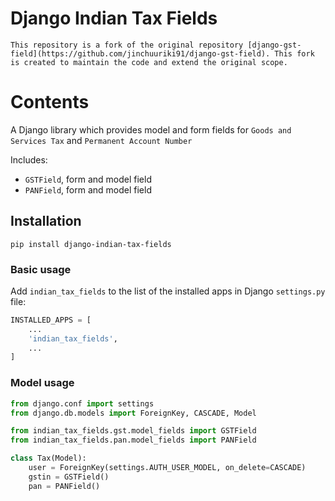# Django Indian Tax Fields

    This repository is a fork of the original repository [django-gst-field](https://github.com/jinchuuriki91/django-gst-field). This fork is created to maintain the code and extend the original scope.

# Contents

A Django library which provides model and form fields for `Goods and Services Tax` and `Permanent Account Number`

Includes:

- `GSTField`, form and model field
- `PANField`, form and model field

## Installation

```
pip install django-indian-tax-fields
```

### Basic usage

Add `indian_tax_fields` to the list of the installed apps in Django `settings.py` file:

```python
INSTALLED_APPS = [
    ...
    'indian_tax_fields',
    ...
]
```

### Model usage

```python
from django.conf import settings
from django.db.models import ForeignKey, CASCADE, Model

from indian_tax_fields.gst.model_fields import GSTField
from indian_tax_fields.pan.model_fields import PANField

class Tax(Model):
    user = ForeignKey(settings.AUTH_USER_MODEL, on_delete=CASCADE)
    gstin = GSTField()
    pan = PANField()
```
